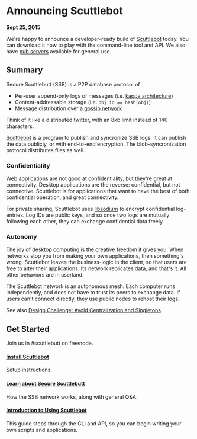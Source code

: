 # Announcing Scuttlebot

**Sept 25, 2015**

We're happy to announce a developer-ready build of [Scuttlebot](https://github.com/ssbc/scuttlebot) today.
You can download it now to play with the command-line tool and API.
We also have [pub servers](https://github.com/ssbc/scuttlebot/wiki/Pub-servers) available for general use.


## Summary

Secure Scuttlebutt (SSB) is a P2P database protocol of

- Per-user append-only logs of messages (i.e. [kappa architecture](http://www.kappa-architecture.com/))
- Content-addressable storage (i.e. `obj.id == hash(obj)`)
- Message distribution over a [gossip network](https://en.wikipedia.org/wiki/Gossip_protocol)

Think of it like a distributed twitter, with an 8kb limit instead of 140 characters.

[Scuttlebot](https://github.com/ssbc/scuttlebot) is a program to publish and syncronize SSB logs.
It can publish the data publicly, or with end-to-end encryption.
The blob-syncronization protocol distributes files as well.


### Confidentiality

Web applications are not good at confidentiality, but they're great at connectivity.
Desktop applications are the reverse: confidential, but not connective.
Scuttlebot is for applications that want to have the best of both: confidential operation, and great connectivity.

For private sharing, Scuttlebot uses [libsodium](http://doc.libsodium.org/) to encrypt confidential log-entries.
Log IDs are public keys, and so once two logs are mutually following each other, they can exchange confidential data freely.


### Autonomy

The joy of desktop computing is the creative freedom it gives you.
When networks stop you from making your own applications, then something's wrong.
Scuttlebot leaves the business-logic in the client, so that users are free to alter their applications.
Its network replicates data, and that's it.
All other behaviors are in userland.

The Scuttlebot network is an autonomous mesh.
Each computer runs independently, and does not have to trust its peers to exchange data.
If users can't connect directly, they use public nodes to rehost their logs.

See also [Design Challenge: Avoid Centralization and Singletons](../articles/design-challenge-avoid-centralization-and-singletons.md)


## Get Started

Join us in #scuttlebutt on freenode.

#### [Install Scuttlebot](./README.md#setup-scuttlebot)

Setup instructions.

#### [Learn about Secure Scuttlebutt](../learn.md)

How the SSB network works, along with general Q&A.

#### [Introduction to Using Scuttlebot](../intro-to-using-sbot.md)

This guide steps through the CLI and API, so you can begin writing your own scripts and applications.
